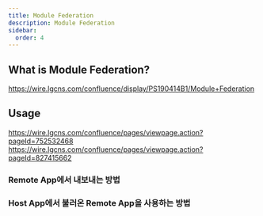 ```yaml
---
title: Module Federation
description: Module Federation
sidebar:
  order: 4
---
```

## What is Module Federation?
https://wire.lgcns.com/confluence/display/PS190414B1/Module+Federation

## Usage
https://wire.lgcns.com/confluence/pages/viewpage.action?pageId=752532468
https://wire.lgcns.com/confluence/pages/viewpage.action?pageId=827415662

### Remote App에서 내보내는 방법
### Host App에서 불러온 Remote App을 사용하는 방법